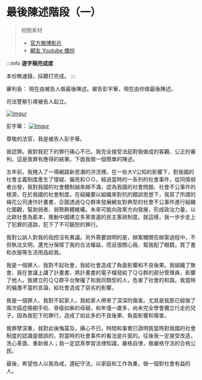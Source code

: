 最後陳述階段（一）
====

> 相關素材
> * [官方微博影片](https://www.weibo.com/3960688335/FlkyLic4u?from=page_1001063960688335_profile&wvr=6&mod=weibotime)
> * [網友 Youtube 備份](https://www.youtube.com/watch?v=voRswfetP9Q&index=24&list=PLiYVWrSWkXAZM-kYJs1XOst3ZgC8U7OVD)

:::info
**逐字稿完成度**

本份無速錄，採聽打完成。
:::

審判長：
現在由被告人做最後陳述。被告彭宇華，現在由你做最後陳述。

司法警察引導被告人起立。

[![Imgur](https://i.imgur.com/W18MJ8J.jpg)](https://youtu.be/voRswfetP9Q?list=PLiYVWrSWkXAZM-kYJs1XOst3ZgC8U7OVD&t=17)


彭宇華：
[![Imgur](https://i.imgur.com/NoZV73C.png)](https://youtu.be/voRswfetP9Q?list=PLiYVWrSWkXAZM-kYJs1XOst3ZgC8U7OVD&t=26)

尊敬的法官，我是被告人彭宇華。

我認罪。我對我犯下的罪行痛心不已。我完全接受法庭對我做成的客觀、公正的審判。這是我罪有應得的結果。下面我做一個簡單的陳述。

五年前，我捲入了一場網路新思潮的洪流裡。在一些大V公知的影響下，對我國的社會主義制度產生了懷疑、偏見和ＯＯ。經過當時的一系列的社會事件，從同情弱者出發，我對我國的社會體制越來越不滿，認為我國的社會問題、社會不公事件的根源，在於我國的社會制度。在組織要以組織來對抗的錯誤思想下，我寫了所謂的梅花公司運作計畫書，企圖透過ＱＱ群來發展網友對典型的社會不公事件進行組織化圍觀，幫助弱者、弱勢群體維權。未來可能向政黨方向發展，形成政治力量，以北歐社會為藍本，推動中國建立多黨普選的民主憲政制度。就這樣，我一步步走上了犯罪的道路，犯下了不可饒恕的罪行。

我對公訴人對我的指控沒有異議。另外需要說明的是，辦案機關在辦案過程中，不但執法文明，還充分保障了我的合法權益，而且很關心我、幫我配了眼鏡，買了書和衣服等生活用品給我。

我是一個罪人、我對不起社會，我給社會造成了負面影響和不良後果。我組織了聚會、我在會議上講了計畫書，將計畫書的電子檔發給了ＱＱ群的部分管理員，影響了他人。我建立的ＱＱ群平台聚攏了和我同類型的人，危害了社會的和諧。我當時的偏激不當的言論，給社會造成了惡劣的影響。

我是一個罪人、我對不起家人，我給家人帶來了深深的傷害。尤其是我那已經做了兩次癌症晚期手術、骨瘦如柴的母親，和年僅一歲多，尚未完全學會獨立行走的兒子。因為我犯下的罪行，造成了如此多的不良後果、負面影響和傷害。

我罪孽深重，我對此後悔莫及，痛心不已，時間和事實已證明我當時對我國的社會制度的認識是錯誤的，對當時的社會事件的看法是片面的。往後我一定接受改造，洗心革面、重新做人；我一定認真學習法律知識，嚴格自律，做嚴格守法的合格公民。

最後，希望他人以我為戒，遵紀守法，以家庭和工作為重，做一個對社會有益的人。

